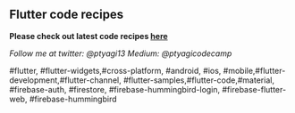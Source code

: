 ## Flutter code recipes ##

**Please check out latest code recipes [here](https://ptyagicodecamp.github.io/flutter-live-booklet-flutter-component-recipes.html)**

_Follow me at twitter: @ptyagi13_
_Medium: @ptyagicodecamp_

#flutter, #flutter-widgets,#cross-platform, #android, #ios, #mobile,#flutter-development,#flutter-channel, #flutter-samples,#flutter-code,#material,
#firebase-auth, #firestore, #firebase-hummingbird-login, #firebase-flutter-web, #firebase-hummingbird
